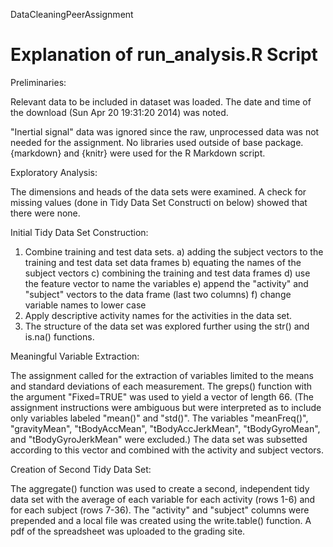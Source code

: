 DataCleaningPeerAssignment

Explanation of run_analysis.R Script
====================================

Preliminaries:

  Relevant data to be included in dataset was loaded.  The date and time of the download (Sun Apr 20 19:31:20 2014) was   noted. 

  "Inertial signal" data was ignored since the raw, unprocessed data was not needed for the assignment.
  No libraries used outside of base package.  {markdown} and {knitr} were used for the R Markdown script.  

Exploratory Analysis:

  The dimensions and heads of the data sets were examined.  A check for missing values (done in Tidy Data Set Constructi   on below) showed that there were none.
  
Initial Tidy Data Set Construction:

  1. Combine training and test data sets.
	    a) adding the subject vectors to the training and test data set data frames
	    b) equating the names of the subject vectors
	    c) combining the training and test data frames
	    d) use the feature vector to name the variables
	    e) append the "activity" and "subject" vectors to the  data frame (last two columns)
	    f) change variable names to lower case
  2. Apply descriptive activity names for the activities in the data set.
  3. The structure of the data set was explored further using the str() and is.na() functions.
  
Meaningful Variable Extraction:

  The assignment called for the extraction of variables limited to the means and standard deviations of each 
  measurement. The greps() function with the argument "Fixed=TRUE" was used to yield a vector of length 66.  (The         assignment instructions were ambiguous but were interpreted as to include only variables labeled "mean()" and "std()".   The variables "meanFreq()", "gravityMean", "tBodyAccMean", "tBodyAccJerkMean", "tBodyGyroMean", and 
  "tBodyGyroJerkMean" were excluded.) The data set was subsetted according to this vector and combined with the activity   and subject vectors.
  
Creation of Second Tidy Data Set:

  The aggregate() function was used to create a second, independent tidy data set with the average of each variable for   each activity (rows 1-6) and for each subject (rows 7-36).  The "activity" and "subject" columns were prepended and a   local file was created using the write.table() function.  A pdf of the spreadsheet was uploaded to the grading site.
